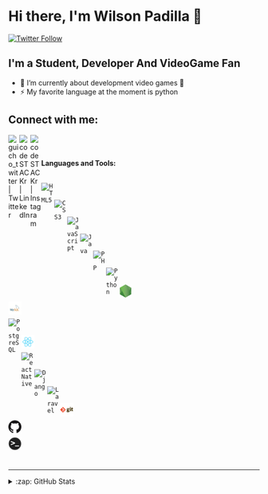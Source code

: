 # Hi there, I'm Wilson Padilla 👋

[![Twitter Follow](https://img.shields.io/twitter/follow/guicho_73?color=1DA1F2&logo=twitter&style=for-the-badge)](https://twitter.com/intent/user?screen_name=guicho_73)

## I'm a Student, Developer And VideoGame Fan

- 🌱 I’m currently about development video games 🤣
- ⚡ My favorite language at the moment is python

<!-- ## Spotify Playing 🎧

[<img src="https://now-playing-codestackr.vercel.app/api/spotify-playing" alt="codeSTACKr Spotify Playing" width="350" />](https://open.spotify.com/user/swyqyimdc12jajde4vpwd2x1b) -->

## Connect with me:

[<img align="left" alt="guicho_twitter | Twitter" width="22px" src="https://cdn.jsdelivr.net/npm/simple-icons@v3/icons/twitter.svg" />][twitter]

[<img align="left" alt="codeSTACKr | LinkedIn" width="22px" src="https://cdn.jsdelivr.net/npm/simple-icons@v3/icons/linkedin.svg" />][linkedin]

[<img align="left" alt="codeSTACKr | Instagram" width="22px" src="https://cdn.jsdelivr.net/npm/simple-icons@v3/icons/instagram.svg" />][instagram]

<br />
<br />

**Languages and Tools:**

<code>
    <img
        align="left"
        alt="HTML5"
        width="26px"
        src="https://img.icons8.com/color/48/000000/html-5.png"
    />
</code>

<code>
    <img
        align="left"
        alt="CSS3"
        width="26px"
        src="https://img.icons8.com/color/48/000000/css3.png"
    />
</code>

<code>
    <img
        align="left"
        alt="JavaScript"
        width="26px"
        src="https://img.icons8.com/color/48/000000/javascript.png"
    />
</code>

<code>
    <img
        align="left"
        alt="Java"
        width="26px"
        src="https://img.icons8.com/color/48/000000/java-coffee-cup-logo.png"
    />
</code>

<code>
    <img
        align="left"
        alt="PHP"
        width="26px"
        src="https://img.icons8.com/offices/30/000000/php-logo.png"/>
</code>

<code>
    <img
        align="left"
        alt="Python"
        width="26px"
        src="https://img.icons8.com/color/48/000000/python.png"
    />
</code>

<code>
    <img
        align="left"
        alt="Node.js"
        width="26px"
        src="https://raw.githubusercontent.com/github/explore/80688e429a7d4ef2fca1e82350fe8e3517d3494d/topics/nodejs/nodejs.png"
    />
</code>

<code>
    <img
        align="left"
        width="26px"
        alt="MYSQL"
        src="https://raw.githubusercontent.com/github/explore/80688e429a7d4ef2fca1e82350fe8e3517d3494d/topics/mysql/mysql.png"
    />
</code>

<code>
    <img
        align="left"
        width="26px"
        alt="PostgreSQL"
        src="https://img.icons8.com/color/48/000000/postgreesql.png"
    />
</code>

<code>
    <img
        align="left"
        alt="React"
        width="26px"
        src="https://raw.githubusercontent.com/github/explore/80688e429a7d4ef2fca1e82350fe8e3517d3494d/topics/react/react.png"
    />
</code>

<code>
    <img
        align="left"
        alt="React Native"
        width="26px"
        src="https://img.icons8.com/nolan/64/react-native.png"
    />
</code>

<code>
    <img
        align="left"
        alt="Django"
        width="26px"
        src="https://img.icons8.com/color/48/000000/django.png"
    />
</code>

<code>
    <img
        align="left"
        alt="Laravel"
        width="26px"
        src="https://img.icons8.com/ios-filled/50/000000/laravel.png"
    />
</code>

<code>
    <img
        align="left"
        alt="Git"
        width="26px"
        src="https://raw.githubusercontent.com/github/explore/80688e429a7d4ef2fca1e82350fe8e3517d3494d/topics/git/git.png"
    />
</code>

<code>
    <img
        align="left"
        alt="GitHub"
        width="26px"
        src="https://raw.githubusercontent.com/github/explore/78df643247d429f6cc873026c0622819ad797942/topics/github/github.png"
    />
</code>

<code>
    <img
        align="left"
        width="26px"
        src="https://raw.githubusercontent.com/github/explore/80688e429a7d4ef2fca1e82350fe8e3517d3494d/topics/terminal/terminal.png"
    />
</code>

<br />
<br />

---

<details>
  <summary>:zap: GitHub Stats</summary>

  <img align="left" alt="codeSTACKr's GitHub Stats" src="https://github-readme-stats.codestackr.vercel.app/api?username=wdavid73&show_icons=true&hide_border=true" />

</details>

[twitter]: https://twitter.com/guicho_73
[instagram]: https://instagram.com/guicho_23
[linkedin]: https://www.linkedin.com/in/wpadilla23/
